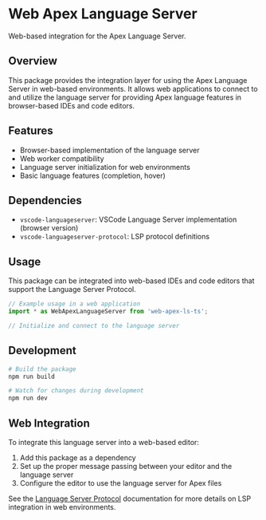 # Web Apex Language Server

Web-based integration for the Apex Language Server.

## Overview

This package provides the integration layer for using the Apex Language Server in web-based environments. It allows web applications to connect to and utilize the language server for providing Apex language features in browser-based IDEs and code editors.

## Features

- Browser-based implementation of the language server
- Web worker compatibility
- Language server initialization for web environments
- Basic language features (completion, hover)

## Dependencies

- `vscode-languageserver`: VSCode Language Server implementation (browser version)
- `vscode-languageserver-protocol`: LSP protocol definitions

## Usage

This package can be integrated into web-based IDEs and code editors that support the Language Server Protocol.

```typescript
// Example usage in a web application
import * as WebApexLanguageServer from 'web-apex-ls-ts';

// Initialize and connect to the language server
```

## Development

```bash
# Build the package
npm run build

# Watch for changes during development
npm run dev
```

## Web Integration

To integrate this language server into a web-based editor:

1. Add this package as a dependency
2. Set up the proper message passing between your editor and the language server
3. Configure the editor to use the language server for Apex files

See the [Language Server Protocol](https://microsoft.github.io/language-server-protocol/) documentation for more details on LSP integration in web environments.
